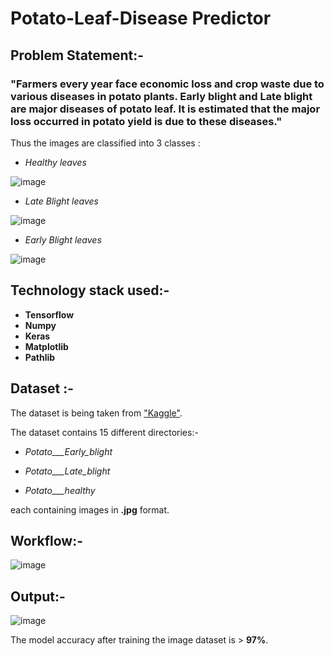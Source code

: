 # Potato-Leaf-Disease Predictor 

## Problem Statement:-

### "Farmers every year face economic loss and crop waste due to various diseases in potato plants. Early blight and Late blight are major diseases of potato leaf. It is estimated that the major loss occurred in potato yield is due to these diseases."

Thus the images are classified into 3 classes :

*  *Healthy leaves* 

  ![image](https://github.com/sanils2002/Potato-Leaf-Disease/assets/81878805/bd42f749-52f1-4d49-bf3f-fbbf5426787b)

*  *Late Blight leaves* 

  ![image](https://github.com/sanils2002/Potato-Leaf-Disease/assets/81878805/1dc2ed71-c350-47e1-939a-39360073b9bd)

*  *Early Blight leaves* 

  ![image](https://github.com/sanils2002/Potato-Leaf-Disease/assets/81878805/c22bb77b-22b0-498a-8f34-b53c59101125)

## Technology stack used:- 

+ **Tensorflow**
+ **Numpy**
+ **Keras**
+ **Matplotlib**
+ **Pathlib**

## Dataset :-

The dataset is being taken from ["Kaggle"](https://www.kaggle.com/datasets/arjuntejaswi/plant-village).

The dataset contains 15 different directories:-


+ *Potato___Early_blight*

+ *Potato___Late_blight*

+ *Potato___healthy*

each containing images in **.jpg** format.

## Workflow:- 

![image](https://github.com/sanils2002/Potato-Leaf-Disease/assets/79133211/ca3b0de2-0b24-401d-acfb-9806c4f4831f)

## Output:-  

![image](https://github.com/sanils2002/Potato-Leaf-Disease/assets/81878805/659b821c-420a-45f3-963a-b435566392f6)


The model accuracy after training the image dataset is > **97%**.






  
